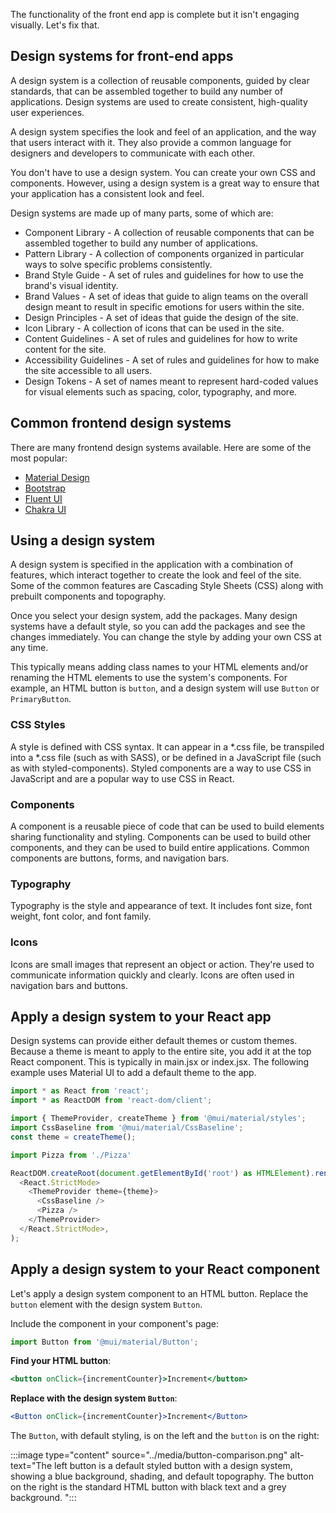 The functionality of the front end app is complete but it isn't engaging visually. Let's fix that. 

## Design systems for front-end apps

A design system is a collection of reusable components, guided by clear standards, that can be assembled together to build any number of applications. Design systems are used to create consistent, high-quality user experiences. 

A design system specifies the look and feel of an application, and the way that users interact with it. They also provide a common language for designers and developers to communicate with each other.

You don't have to use a design system. You can create your own CSS and components. However, using a design system is a great way to ensure that your application has a consistent look and feel.

Design systems are made up of many parts, some of which are:

* Component Library - A collection of reusable components that can be assembled together to build any number of applications.
* Pattern Library - A collection of components organized in particular ways to solve specific problems consistently.
* Brand Style Guide - A set of rules and guidelines for how to use the brand's visual identity.
* Brand Values - A set of ideas that guide to align teams on the overall design meant to result in specific emotions for users within the site.
* Design Principles - A set of ideas that guide the design of the site.
* Icon Library - A collection of icons that can be used in the site.
* Content Guidelines - A set of rules and guidelines for how to write content for the site.
* Accessibility Guidelines - A set of rules and guidelines for how to make the site accessible to all users.
* Design Tokens - A set of names meant to represent hard-coded values for visual elements such as spacing, color, typography, and more.

## Common frontend design systems

There are many frontend design systems available. Here are some of the most popular:

* [Material Design](https://material.io/)
* [Bootstrap](https://getbootstrap.com/)
* [Fluent UI](https://developer.microsoft.com/en-us/fluentui#/)
* [Chakra UI](https://chakra-ui.com/)

## Using a design system

A design system is specified in the application with a combination of features, which interact together to create the look and feel of the site. Some of the common features are Cascading Style Sheets (CSS) along with prebuilt components and topography.  

Once you select your design system, add the packages. Many design systems have a default style, so you can add the packages and see the changes immediately. You can change the style by adding your own CSS at any time. 

This typically means adding class names to your HTML elements and/or renaming the HTML elements to use the system's components. For example, an HTML button is `button`, and a design system will use `Button` or `PrimaryButton`. 

### CSS Styles

A style is defined with CSS syntax. It can appear in a *.css file, be transpiled into a *.css file (such as with SASS), or be defined in a JavaScript file (such as with styled-components). Styled components are a way to use CSS in JavaScript and are a popular way to use CSS in React.

### Components 

A component is a reusable piece of code that can be used to build elements sharing functionality and styling. Components can be used to build other components, and they can be used to build entire applications. Common components are buttons, forms, and navigation bars.

### Typography

Typography is the style and appearance of text. It includes font size, font weight, font color, and font family.

### Icons

Icons are small images that represent an object or action. They're used to communicate information quickly and clearly. Icons are often used in navigation bars and buttons.

## Apply a design system to your React app

Design systems can provide either default themes or custom themes. Because a theme is meant to apply to the entire site, you add it at the top React component. This is typically in main.jsx or index.jsx. The following example uses Material UI to add a default theme to the app.

```javascript
import * as React from 'react';
import * as ReactDOM from 'react-dom/client';

import { ThemeProvider, createTheme } from '@mui/material/styles';
import CssBaseline from '@mui/material/CssBaseline';
const theme = createTheme();

import Pizza from './Pizza'

ReactDOM.createRoot(document.getElementById('root') as HTMLElement).render(
  <React.StrictMode>
    <ThemeProvider theme={theme}>
      <CssBaseline />
      <Pizza />
    </ThemeProvider>
  </React.StrictMode>,
);
```

## Apply a design system to your React component

Let's apply a design system component to an HTML button. Replace the `button` element with the design system `Button`.

Include the component in your component's page: 

```javascript
import Button from '@mui/material/Button';
```

**Find your HTML button**:

```jsx
<button onClick={incrementCounter}>Increment</button>
```

**Replace with the design system `Button`**:

```jsx
<Button onClick={incrementCounter}>Increment</Button>
```

The `Button`, with default styling, is on the left and the `button` is on the right:

:::image type="content" source="../media/button-comparison.png" alt-text="The left button is a default styled button with a design system, showing a blue background, shading, and default topography. The button on the right is the standard HTML button with black text and a grey background. ":::
